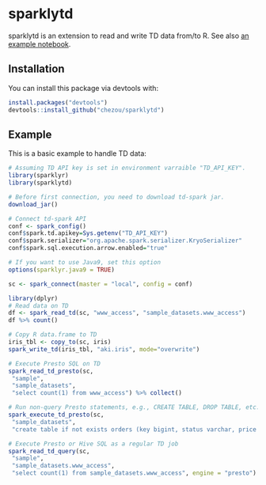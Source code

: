 # sparklytd

sparklytd is an extension to read and write TD data from/to R. See also [an example notebook](https://rpubs.com/chezou/sparklytd-example).

## Installation

You can install this package via devtools with:

``` r
install.packages("devtools")
devtools::install_github("chezou/sparklytd")
```

## Example

This is a basic example to handle TD data:

``` r
# Assuming TD API key is set in environment varraible "TD_API_KEY". 
library(sparklyr)
library(sparklytd)

# Before first connection, you need to download td-spark jar.
download_jar()

# Connect td-spark API
conf <- spark_config()
conf$spark.td.apikey=Sys.getenv("TD_API_KEY")
conf$spark.serializer="org.apache.spark.serializer.KryoSerializer"
conf$spark.sql.execution.arrow.enabled="true"

# If you want to use Java9, set this option
options(sparklyr.java9 = TRUE)

sc <- spark_connect(master = "local", config = conf)

library(dplyr)
# Read data on TD
df <- spark_read_td(sc, "www_access", "sample_datasets.www_access")
df %>% count()

# Copy R data.frame to TD
iris_tbl <- copy_to(sc, iris)
spark_write_td(iris_tbl, "aki.iris", mode="overwrite")

# Execute Presto SQL on TD
spark_read_td_presto(sc,
 "sample",
 "sample_datasets",
 "select count(1) from www_access") %>% collect()

# Run non-query Presto statements, e.g., CREATE TABLE, DROP TABLE, etc.
spark_execute_td_presto(sc,
 "sample_datasets",
 "create table if not exists orders (key bigint, status varchar, price double)")

# Execute Presto or Hive SQL as a regular TD job
spark_read_td_query(sc,
 "sample",
 "sample_datasets.www_access",
 "select count(1) from sample_datasets.www_access", engine = "presto") %>% collect()
```

